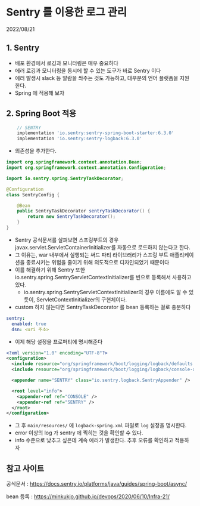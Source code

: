 # Sentry 를 이용한 로그 관리
2022/08/21

## 1. Sentry 
- 배포 환경에서 로깅과 모니터링은 매우 중요하다
- 에러 로깅과 모니터링을 동시에 할 수 있는 도구가 바로 Sentry 이다
- 에러 발생시 slack 등 알람을 쏴주는 것도 가능하고, 대부분의 언어 플랫폼을 지원한다.
- Spring 에 적용해 보자

## 2. Spring Boot 적용
```groovy
	// SENTRY
	implementation 'io.sentry:sentry-spring-boot-starter:6.3.0'
	implementation 'io.sentry:sentry-logback:6.3.0'
```
- 의존성을 추가한다.

```java
import org.springframework.context.annotation.Bean;
import org.springframework.context.annotation.Configuration;

import io.sentry.spring.SentryTaskDecorator;

@Configuration
class SentryConfig {

	@Bean
	public SentryTaskDecorator sentryTaskDecorator() {
		return new SentryTaskDecorator();
	}
}
```
- Sentry 공식문서를 살펴보면 스프링부트의 경우 javax.servlet.ServletContainerInitializer를 자동으로 로드하지 않는다고 한다.
- 그 이유는, war 내부에서 실행되는 써드 파티 라이브러리가 스프링 부트 애플리케이션을 종료시키는 위험을 줄이기 위해 의도적으로 디자인되었기 때문이다
- 이를 해결하기 위해 Sentry 또한 io.sentry.spring.SentryServletContextInitializer를 빈으로 등록해서 사용하고 있다.
  - io.sentry.spring.SentryServletContextInitializer의 경우 이름에도 알 수 있듯이, ServletContextInitializer의 구현체이다.
- custom 하지 않는다면 SentryTaskDecorator 를 bean 등록하는 걸로 충분하다

```yaml
sentry:
  enabled: true
  dsn: <uri 주소>
```
- 이제 해당 설정을 프로퍼티에 명시해준다

```xml
<?xml version="1.0" encoding="UTF-8"?>
<configuration>
  <include resource="org/springframework/boot/logging/logback/defaults.xml"/>
  <include resource="org/springframework/boot/logging/logback/console-appender.xml" />

  <appender name="SENTRY" class="io.sentry.logback.SentryAppender" />

  <root level="info">
    <appender-ref ref="CONSOLE" />
    <appender-ref ref="SENTRY" />
  </root>
</configuration>
```
- 그 후 `main/resources/` 에 `logback-spring.xml` 파일로 `log` 설정을 명시한다.
- error 이상의 log 가 sentry 에 찍히는 것을 확인할 수 있다.
- info 수준으로 낮추고 싶은데 계속 에러가 발생한다. 추후 오류를 확인하고 적용하자

## 참고 사이트
공식문서 : https://docs.sentry.io/platforms/java/guides/spring-boot/async/

bean 등록 : https://minkukjo.github.io/devops/2020/06/10/Infra-21/


